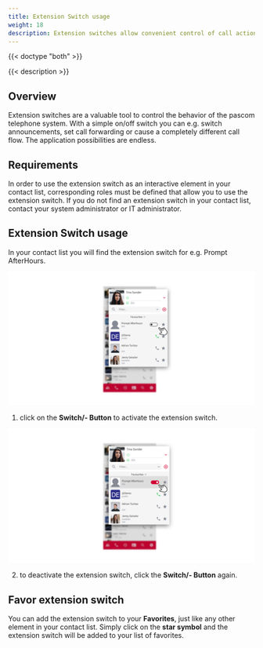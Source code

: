 ```yaml
---
title: Extension Switch usage
weight: 18
description: Extension switches allow convenient control of call actions via the pascom client.
---
```


{{< doctype "both" >}}
 
{{< description >}}


## Overview


Extension switches are a valuable tool to control the behavior of the pascom telephone system. With a simple on/off switch you can e.g. switch announcements, set call forwarding or cause a completely different call flow. The application possibilities are endless.


## Requirements

In order to use the extension switch as an interactive element in your contact list, corresponding roles must be defined that allow you to use the extension switch. If you do not find an extension switch in your contact list, contact your system administrator or IT administrator. 

## Extension Switch usage

In your contact list you will find the extension switch for e.g. Prompt AfterHours. 

![Extension Switch in the Contact List](extension-switch-off.en.png)
</br>

1. click on the **Switch/- Button** to activate the extension switch. 


![Extension Switch activated](extension-switch-on.en.png)
</br>

2. to deactivate the extension switch, click the **Switch/- Button** again.

## Favor extension switch

You can add the extension switch to your **Favorites**, just like any other element in your contact list. 
Simply click on the **star symbol** and the extension switch will be added to your list of favorites. 

</br>
